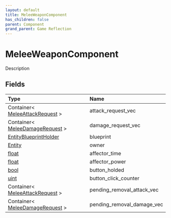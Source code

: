 ```yaml
---
layout: default
title: MeleeWeaponComponent
has_children: false
parent: Component
grand_parent: Game Reflection
---
```

# MeleeWeaponComponent
Description 

## Fields

| Type | Name |
|:----------|:--------------|
| Container< [MeleeAttackRequest](/riftbreaker-wiki/docs/game-reflection/classes/melee_attack_request/) > | attack_request_vec |
| Container< [MeleeDamageRequest](/riftbreaker-wiki/docs/game-reflection/classes/melee_damage_request/) > | damage_request_vec |
| [EntityBlueprintHolder](/riftbreaker-wiki/docs/game-reflection/components/entity_blueprint_holder/) | blueprint |
| [Entity](/riftbreaker-wiki/docs/game-reflection/classes/entity/) | owner |
| [float](/riftbreaker-wiki/docs/game-reflection/components/float/) | affector_time |
| [float](/riftbreaker-wiki/docs/game-reflection/components/float/) | affector_power |
| [bool](/riftbreaker-wiki/docs/game-reflection/components/bool/) | button_holded |
| [uint](/riftbreaker-wiki/docs/game-reflection/components/uint/) | button_click_counter |
| Container< [MeleeAttackRequest](/riftbreaker-wiki/docs/game-reflection/classes/melee_attack_request/) > | pending_removal_attack_vec |
| Container< [MeleeDamageRequest](/riftbreaker-wiki/docs/game-reflection/classes/melee_damage_request/) > | pending_removal_damage_vec |


